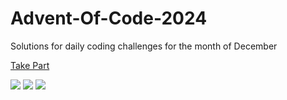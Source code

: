 # Advent-Of-Code-2024

Solutions for daily coding challenges for the month of December

[Take Part](https://adventofcode.com/2024)

![](https://img.shields.io/badge/day%20📅-24-blue)
![](https://img.shields.io/badge/stars%20⭐-48-yellow)
![](https://img.shields.io/badge/days%20completed-23-red)
